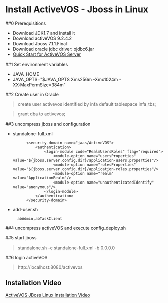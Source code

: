 # Install ActiveVOS - Jboss in Linux

##0 Prerequisitions
	
- Download JDK1.7 and install it
- Download activeVOS 9.2.4.2
- Download Jboss 7.1.1.Final
- Download oracle jdbc driver: ojdbc6.jar
- [Quick Start for ActiveVOS Server](http://infocenter.activevos.com/infocenter/ActiveVOS/v92/index.jsp?topic=/doc.server_install/jboss/html/Configuration_wizard.html)

##1 Set environment variables
- JAVA\_HOME
- JAVA\_OPTS="$JAVA_OPTS Xms256m -Xmx1024m -XX:MaxPermSize=384m"

##2  Create user in Oracle

> create user activevos identified by infa default tablespace infa_tbs;
	
> grant dba to activevos;

##3 uncompress jboss and configuration

- standalone-full.xml

            <security-domain name="jaas/ActiveVOS">
                <authentication>
                    <login-module code="RealmUsersRoles" flag="required">
                        <module-option name="usersProperties" value="${jboss.server.config.dir}/application-users.properties"/>
                        <module-option name="rolesProperties" value="${jboss.server.config.dir}/application-roles.properties"/>
                        <module-option name="realm" value="ApplicationRealm"/>
                        <module-option name="unauthenticatedIdentify" value="anonymous"/>
                    </login-module>
                </authentication>
            </security-domain>

- add-user.sh

		abAdmin,abTaskClient

##4 uncompress activeVOS and execute config_deploy.sh 

##5 start jboss

> standalone.sh -c standalone-full.xml -b 0.0.0.0

##6 login activeVOS

> http://localhost:8080/activevos


## Installation Video
[ActiveVOS JBoss Linux Installation Video](ActiveVOS_JBoss_Linux_Installation.mp4)